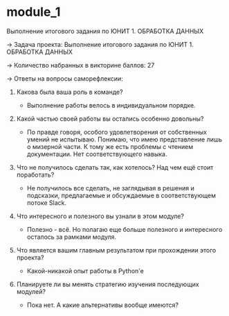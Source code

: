 # module_1
Выполнение итогового задания по ЮНИТ 1. ОБРАБОТКА ДАННЫХ

→ Задача проекта: 
Выполнение итогового задания по ЮНИТ 1. ОБРАБОТКА ДАННЫХ

→ Количество набранных в викторине баллов: 27

→ Ответы на вопросы саморефлексии:

1. Какова была ваша роль в команде?
   -  Выполнение работы велось в индивидуальном порядке.

2. Какой частью своей работы вы остались особенно довольны?
    - По правде говоря, особого удовлетворения от собственных умений не испытываю. 
      Понимаю, что имею представление лишь о мизерной части. 
      К тому же есть  проблемы с чтением документации. Нет соответствующего навыка. 
    
3. Что не получилось сделать так, как хотелось? Над чем ещё стоит поработать?
    - Не получилось все сделать, не заглядывая в решения и подсказки, предлагаемые и обсуждаемые 
      в соответствующем потоке Slack.

4. Что интересного и полезного вы узнали в этом модуле?
    -  Полезно - всё. Но полагаю еще больше полезного и интересного осталось за рамками модуля.

5. Что является вашим главным результатом при прохождении этого проекта?
    -  Какой-никакой опыт работы в Python'e

6. Планируете ли вы менять стратегию изучения последующих модулей?
   -  Пока нет. А какие альтернативы вообще имеются? 
